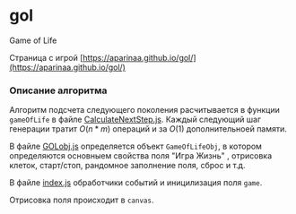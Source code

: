 # gol

Game of Life

Страница с игрой [https://aparinaa.github.io/gol/](https://aparinaa.github.io/gol/)

### Описание алгоритма

Алгоритм подсчета следующего поколения расчитывается в функции `gameOfLife` в файле [CalculateNextStep.js](https://github.com/AparinAA/gol/blob/master/CalculateNextStep.js). Каждый следующий шаг генерации тратит $O(n*m)$ операций и за $O(1)$ дополнительноей памяти.

В файле [GOLobj.js](https://github.com/AparinAA/gol/blob/master/GOLobj.js) определяется объект `GameOfLifeObj`, в котором определяются основныем свойства поля "Игра Жизнь" , отрисовка клеток, старт/стоп, рандомное заполнение поля, сброс и т.д.

В файле [index.js](https://github.com/AparinAA/gol/blob/master/index.js) обработчики событий и иницилизация поля `game`.

Отрисовка поля происходит в `canvas`.

